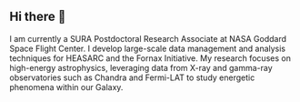## Hi there 👋

I am currently a SURA Postdoctoral Research Associate at NASA Goddard Space Flight Center. I develop large-scale data management and analysis techniques for HEASARC and the Fornax Initiative. My research focuses on high-energy astrophysics, leveraging data from X-ray and gamma-ray observatories such as Chandra and Fermi-LAT to study energetic phenomena within our Galaxy.

<!-- 
![Jordan's GitHub stats](https://github-readme-stats.vercel.app/api?username=jleagle94&show_icons=true&theme=tokyonight)
-->
